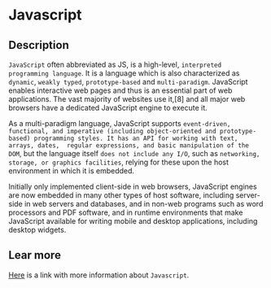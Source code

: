 # Javascript
## Description
`JavaScript` often abbreviated as JS, is a high-level, `interpreted programming language`. 
It is a language which is also characterized as `dynamic`, `weakly typed`, `prototype-based` and `multi-paradigm`.
JavaScript enables interactive web pages and thus is an essential part of web applications. The vast majority of websites use it,[8] and all major web browsers have a dedicated JavaScript engine to execute it.

As a multi-paradigm language, JavaScript supports `event-driven, functional, and imperative (including object-oriented and prototype-based) programming styles. It has an API for working with text, arrays, dates, 
regular expressions, and basic manipulation of the DOM`, but the language itself `does not include any I/O`, such as 
`networking, storage, or graphics facilities`, relying for these upon the host environment in which it is embedded.

Initially only implemented client-side in web browsers, JavaScript engines are now embedded in many other types of host software, including server-side in web servers and databases, and in non-web programs such as word processors and PDF software, and in runtime environments that make JavaScript available for writing mobile and desktop applications, including desktop widgets.
## Lear more
[Here](https://en.wikipedia.org/wiki/JavaScript) is a link with more information about `Javascript`.
